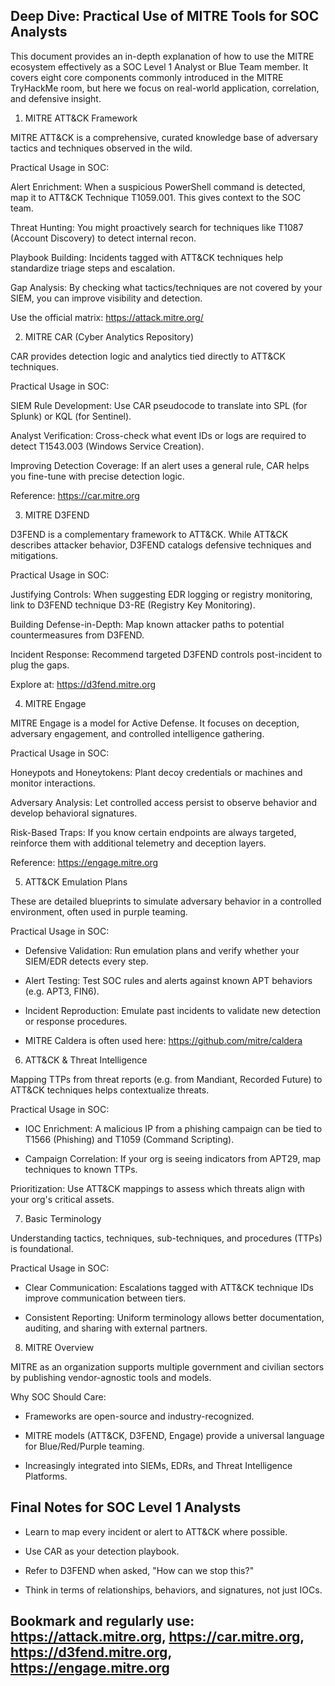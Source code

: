 ## Deep Dive: Practical Use of MITRE Tools for SOC Analysts

This document provides an in-depth explanation of how to use the MITRE ecosystem effectively as a SOC Level 1 Analyst or Blue Team member. It covers eight core components commonly introduced in the MITRE TryHackMe room, but here we focus on real-world application, correlation, and defensive insight.

1. MITRE ATT&CK Framework

MITRE ATT&CK is a comprehensive, curated knowledge base of adversary tactics and techniques observed in the wild.

Practical Usage in SOC:

Alert Enrichment: When a suspicious PowerShell command is detected, map it to ATT&CK Technique T1059.001. This gives context to the SOC team.

Threat Hunting: You might proactively search for techniques like T1087 (Account Discovery) to detect internal recon.

Playbook Building: Incidents tagged with ATT&CK techniques help standardize triage steps and escalation.

Gap Analysis: By checking what tactics/techniques are not covered by your SIEM, you can improve visibility and detection.

Use the official matrix: https://attack.mitre.org/

2. MITRE CAR (Cyber Analytics Repository)

CAR provides detection logic and analytics tied directly to ATT&CK techniques.

Practical Usage in SOC:

SIEM Rule Development: Use CAR pseudocode to translate into SPL (for Splunk) or KQL (for Sentinel).

Analyst Verification: Cross-check what event IDs or logs are required to detect T1543.003 (Windows Service Creation).

Improving Detection Coverage: If an alert uses a general rule, CAR helps you fine-tune with precise detection logic.

Reference: https://car.mitre.org

3. MITRE D3FEND

D3FEND is a complementary framework to ATT&CK. While ATT&CK describes attacker behavior, D3FEND catalogs defensive techniques and mitigations.

Practical Usage in SOC:

Justifying Controls: When suggesting EDR logging or registry monitoring, link to D3FEND technique D3-RE (Registry Key Monitoring).

Building Defense-in-Depth: Map known attacker paths to potential countermeasures from D3FEND.

Incident Response: Recommend targeted D3FEND controls post-incident to plug the gaps.

Explore at: https://d3fend.mitre.org

4. MITRE Engage

MITRE Engage is a model for Active Defense. It focuses on deception, adversary engagement, and controlled intelligence gathering.

Practical Usage in SOC:

Honeypots and Honeytokens: Plant decoy credentials or machines and monitor interactions.

Adversary Analysis: Let controlled access persist to observe behavior and develop behavioral signatures.

Risk-Based Traps: If you know certain endpoints are always targeted, reinforce them with additional telemetry and deception layers.

Reference: https://engage.mitre.org

5. ATT&CK Emulation Plans

These are detailed blueprints to simulate adversary behavior in a controlled environment, often used in purple teaming.

Practical Usage in SOC:

- Defensive Validation: Run emulation plans and verify whether your SIEM/EDR detects every step.

- Alert Testing: Test SOC rules and alerts against known APT behaviors (e.g. APT3, FIN6).

- Incident Reproduction: Emulate past incidents to validate new detection or response procedures.

- MITRE Caldera is often used here: https://github.com/mitre/caldera

6. ATT&CK & Threat Intelligence

Mapping TTPs from threat reports (e.g. from Mandiant, Recorded Future) to ATT&CK techniques helps contextualize threats.

Practical Usage in SOC:

- IOC Enrichment: A malicious IP from a phishing campaign can be tied to T1566 (Phishing) and T1059 (Command Scripting).

- Campaign Correlation: If your org is seeing indicators from APT29, map techniques to known TTPs.

Prioritization: Use ATT&CK mappings to assess which threats align with your org's critical assets.

7. Basic Terminology

Understanding tactics, techniques, sub-techniques, and procedures (TTPs) is foundational.

Practical Usage in SOC:

- Clear Communication: Escalations tagged with ATT&CK technique IDs improve communication between tiers.

- Consistent Reporting: Uniform terminology allows better documentation, auditing, and sharing with external partners.

8. MITRE Overview

MITRE as an organization supports multiple government and civilian sectors by publishing vendor-agnostic tools and models.

Why SOC Should Care:

- Frameworks are open-source and industry-recognized.

- MITRE models (ATT&CK, D3FEND, Engage) provide a universal language for Blue/Red/Purple teaming.

- Increasingly integrated into SIEMs, EDRs, and Threat Intelligence Platforms.

## Final Notes for SOC Level 1 Analysts

- Learn to map every incident or alert to ATT&CK where possible.

- Use CAR as your detection playbook.

- Refer to D3FEND when asked, "How can we stop this?"

- Think in terms of relationships, behaviors, and signatures, not just IOCs.

## Bookmark and regularly use: https://attack.mitre.org, https://car.mitre.org, https://d3fend.mitre.org, https://engage.mitre.org
